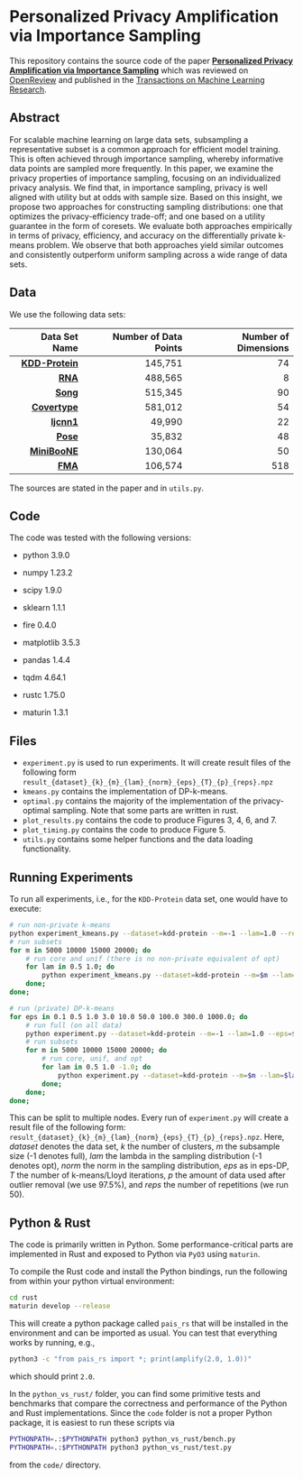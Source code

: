 # Personalized Privacy Amplification via Importance Sampling

This repository contains the source code of the paper [**Personalized Privacy Amplification via Importance Sampling**](https://openreview.net/pdf?id=IK2cR89z45) which was reviewed on [OpenReview](https://openreview.net/forum?id=IK2cR89z45) and published in the [Transactions on Machine Learning Research](https://jmlr.org/tmlr/).


## Abstract
For scalable machine learning on large data sets, subsampling a representative subset is a common approach for efficient model training. This is often achieved through importance sampling, whereby informative data points are sampled more frequently. In this paper, we examine the privacy properties of importance sampling, focusing on an individualized privacy analysis. We find that, in importance sampling, privacy is well aligned with utility but at odds with sample size. Based on this insight, we propose two approaches for constructing sampling distributions: one that optimizes the privacy-efficiency trade-off; and one based on a utility guarantee in the form of coresets. We evaluate both approaches empirically in terms of privacy, efficiency, and accuracy on the differentially private k-means problem. We observe that both approaches yield similar outcomes and consistently outperform uniform sampling across a wide range of data sets.


## Data

We use the following data sets:

| Data Set Name | Number of Data Points | Number of Dimensions |
|--------------:|----------------------:|---------------------:|
| [**KDD-Protein**](http://osmot.cs.cornell.edu/kddcup/datasets.html) | 145,751 | 74 |
| [**RNA**](https://www.csie.ntu.edu.tw/~cjlin/libsvmtools/datasets/binary.html) | 488,565 | 8 |
| [**Song**](https://archive.ics.uci.edu/ml/datasets/yearpredictionmsd) | 515,345 | 90 |
| [**Covertype**](https://archive.ics.uci.edu/ml/datasets/covertype) | 581,012 | 54 |
| [**Ijcnn1**](https://www.csie.ntu.edu.tw/~cjlin/libsvmtools/datasets/binary.html) | 49,990 | 22 |
| [**Pose**](http://vision.imar.ro/human3.6m/challenge_open.php) | 35,832 | 48 |
| [**MiniBooNE**](https://archive.ics.uci.edu/ml/datasets/MiniBooNE+particle+identification) | 130,064 | 50 |
| [**FMA**](https://github.com/mdeff/fma) | 106,574 | 518 | 

The sources are stated in the paper and in `utils.py`.


## Code

The code was tested with the following versions:

* python 3.9.0
* numpy 1.23.2
* scipy 1.9.0
* sklearn 1.1.1
* fire 0.4.0
* matplotlib 3.5.3
* pandas 1.4.4
* tqdm 4.64.1

* rustc 1.75.0
* maturin 1.3.1


## Files
- `experiment.py` is used to run experiments. It will create result files of the following form `result_{dataset}_{k}_{m}_{lam}_{norm}_{eps}_{T}_{p}_{reps}.npz` 
- `kmeans.py` contains the implementation of DP-k-means.
- `optimal.py` contains the majority of the implementation of the privacy-optimal sampling. Note that some parts are written in rust.
- `plot_results.py` contains the code to produce Figures 3, 4, 6, and 7. 
- `plot_timing.py` contains the code to produce Figure 5.
- `utils.py` contains some helper functions and the data loading functionality.


## Running Experiments

To run all experiments, i.e., for the `KDD-Protein` data set, one would have to execute:
``` bash
# run non-private k-means
python experiment_kmeans.py --dataset=kdd-protein --m=-1 --lam=1.0 --reps=50
# run subsets
for m in 5000 10000 15000 20000; do
	# run core and unif (there is no non-private equivalent of opt)
	for lam in 0.5 1.0; do
		python experiment_kmeans.py --dataset=kdd-protein --m=$m --lam=$lam --reps=50;
	done;
done;

# run (private) DP-k-means
for eps in 0.1 0.5 1.0 3.0 10.0 50.0 100.0 300.0 1000.0; do
	# run full (on all data)
	python experiment.py --dataset=kdd-protein --m=-1 --lam=1.0 --eps=$eps --reps=50;
	# run subsets
	for m in 5000 10000 15000 20000; do
		# run core, unif, and opt
		for lam in 0.5 1.0 -1.0; do
			python experiment.py --dataset=kdd-protein --m=$m --lam=$lam --eps=$eps --reps=50;
		done;
	done;
done;
```
This can be split to multiple nodes. Every run of `experiment.py` will create a result file of the following form: `result_{dataset}_{k}_{m}_{lam}_{norm}_{eps}_{T}_{p}_{reps}.npz`. Here, *dataset* denotes the data set, *k* the number of clusters, *m* the subsample size (-1 denotes full), *lam* the lambda in the sampling distribution (-1 denotes opt), *norm* the norm in the sampling distribution, *eps* as in eps-DP, *T* the number of k-means/Lloyd iterations, *p* the amount of data used after outlier removal (we use 97.5%), and *reps* the number of repetitions (we run 50).


## Python & Rust
The code is primarily written in Python.
Some performance-critical parts are implemented in Rust and exposed to Python via `PyO3` using `maturin`.

To compile the Rust code and install the Python bindings, run the following from within your python virtual environment:
```bash
cd rust
maturin develop --release
```

This will create a python package called `pais_rs` that will be installed in the environment and can be imported as usual.
You can test that everything works by running, e.g.,
```bash
python3 -c "from pais_rs import *; print(amplify(2.0, 1.0))"
```
which should print `2.0`.

In the `python_vs_rust/` folder, you can find some primitive tests and benchmarks that compare the correctness and performance of the Python and Rust implementations.
Since the `code` folder is not a proper Python package, it is easiest to run these scripts via
```bash
PYTHONPATH=.:$PYTHONPATH python3 python_vs_rust/bench.py
PYTHONPATH=.:$PYTHONPATH python3 python_vs_rust/test.py
```
from the `code/` directory.
